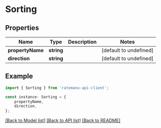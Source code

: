 # Sorting


## Properties

Name | Type | Description | Notes
------------ | ------------- | ------------- | -------------
**propertyName** | **string** |  | [default to undefined]
**direction** | **string** |  | [default to undefined]

## Example

```typescript
import { Sorting } from 'ratemanu-api-client';

const instance: Sorting = {
    propertyName,
    direction,
};
```

[[Back to Model list]](../README.md#documentation-for-models) [[Back to API list]](../README.md#documentation-for-api-endpoints) [[Back to README]](../README.md)
